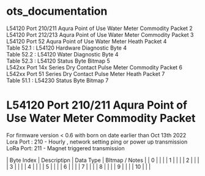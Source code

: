 # ots_documentation

L54120 Port 210/211 Aqura Point of Use Water Meter Commodity Packet	2  
L54120 Port 212/213 Aqura Point of Use Water Meter Commodity Packet	3  
L54120 Port 52 Aqura Point of Use Water Meter Heath Packet	4  
Table 52.1 : L54120 Hardware Diagnostic Byte	4  
Table 52.2 : L54120  Water Diagnostic Byte	4  
Table 52.3 : L54120 Status Byte Bitmap	5  
L542xx Port 14x Series Dry Contact Pulse Meter Commodity Packet	6  
L542xx Port 51 Series Dry Contact Pulse Meter Heath Packet	7  
Table 51.1 : L54230 Status Byte Bitmap	7  



# L54120 Port 210/211 Aqura Point of Use Water Meter Commodity Packet  
For firmware version < 0.6 with born on date earlier than Oct 13th 2022  
Lora Port : 210 - Hourly , network setting ping or power up transmission  
LoRa Port: 211 - Magnet triggered transmission  

| Byte Index | Descriptipn | Data Type | BItmap / Notes |
| 0 | | | 
| 1 | | | 
| 2 | | | 
| 3 | | | 
| 4 | | | 
| 5 | | | 
| 6 | | | 
| 7 | | | 
| 8 | | | 
| 9 | | | 
| 10 | | | 



